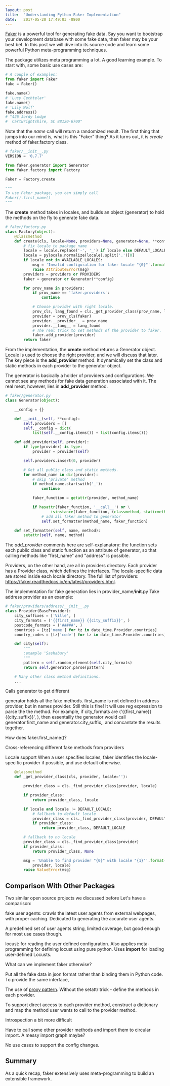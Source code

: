 ```yaml
---
layout: post
title:  "Understanding Python Faker Implementation"
date:   2017-05-20 17:49:03 -0800
---
```


[Faker](https://github.com/joke2k/faker) is a powerful tool for generating fake data. Say you want to bootstrap your development database with some fake data, then faker may be your best bet. In this post we will dive into its source code and learn some powerful Python meta-programming techniques.

The package utilizes meta programming a lot. A good learning example.
To start with, some basic use cases are:

```python
# A couple of examples:
from faker import Faker
fake = Faker()

fake.name()
# 'Lucy Cechtelar'
fake.name()
# 'Lily Wolf'
fake.address()
# "426 Jordy Lodge
#  Cartwrightshire, SC 88120-6700"
```

Note that the *name* call will return a randomized result. The first thing that jumps into our mind is, what is this "Faker" thing? As it turns out, it is *create* method of faker.factory class.

```python
# faker/__init__.py
VERSION = '0.7.7'

from faker.generator import Generator
from faker.factory import Factory

Faker = Factory.create

"""
To use Faker package, you can simply call
Faker().first_name()
"""

```

The **create** method takes in locales, and builds an object (generator) to hold the methods on the fly to generate fake data.

```python
# faker/factory.py
class Factory(object):
    @classmethod
    def create(cls, locale=None, providers=None, generator=None, **config):
        # fix locale to package name
        locale = locale.replace('-', '_') if locale else DEFAULT_LOCALE
        locale = pylocale.normalize(locale).split('.')[0]
        if locale not in AVAILABLE_LOCALES:
            msg = 'Invalid configuration for faker locale "{0}"'.format(locale)
            raise AttributeError(msg)
        providers = providers or PROVIDERS
        faker = generator or Generator(**config)

        for prov_name in providers:
            if prov_name == 'faker.providers':
                continue

            # Choose provider with right locale.
            prov_cls, lang_found = cls._get_provider_class(prov_name, locale)
            provider = prov_cls(faker)
            provider.__provider__ = prov_name
            provider.__lang__ = lang_found
            # The real trick to set methods of the provider to faker.
            faker.add_provider(provider)
        return faker
```

From the implementation, the **create** method returns a Generator object.  Locale is used to choose the right provider, and we will discuss that later. The key piece is the **add_provider** method. It dynamically set the class and static methods in each provider to the generator object.

The generator is basically a holder of providers and configurations. We cannot see any methods for fake data generation associated with it. The real meat, however, lies in **add_provider** method.

```python
# faker/generator.py
class Generator(object):

    __config = {}

    def __init__(self, **config):
        self.providers = []
        self.__config = dict(
            list(self.__config.items()) + list(config.items()))

    def add_provider(self, provider):
        if type(provider) is type:
            provider = provider(self)

        self.providers.insert(0, provider)

        # Get all public class and static methods.
        for method_name in dir(provider):
            # skip 'private' method
            if method_name.startswith('_'):
                continue

            faker_function = getattr(provider, method_name)

            if hasattr(faker_function, '__call__') or \
                    isinstance(faker_function, (classmethod, staticmethod)):
                # add all faker method to generator
                self.set_formatter(method_name, faker_function)

    def set_formatter(self, name, method):
        setattr(self, name, method)
```

The *add_provider* comments here are self-explanatory: the function sets each public class and static function as an attribute of generator, so that calling methods like "first_name" and "address" is possible.

Providers, on the other hand, are all in providers directory. Each provider has a Provider class, which defines the interfaces. The locale-specific data are stored inside each locale directory.
The full list of providers: https://faker.readthedocs.io/en/latest/providers.html.

The implementation for fake generation lies in provider_name/__init__.py
Take address provider as an example:

```python
# faker/providers/address/__init__.py
class Provider(BaseProvider):
    city_suffixes = ['Ville', ]
    city_formats = ('{{first_name}} {{city_suffix}}', )
    postcode_formats = ('#####', )
    countries = [tz['name'] for tz in date_time.Provider.countries]
    country_codes = [tz['code'] for tz in date_time.Provider.countries]

    def city(self):
        """
        :example 'Sashabury'
        """
        pattern = self.random_element(self.city_formats)
        return self.generator.parse(pattern)

    # Many other class method definitions.
    ...
```

Calls generator to get different 

generator holds all the fake methods. first_name is not defined in address provider, but in names provider. Still this is fine! It will use reg expression to parse the the method. For example, if city_formats are 
('{{first_name}} {{city_suffix}}', ), then essentailly the generator would call
generator.first_name and generator.city_suffix,, and concantate the results together.

How does faker.first_name()?

Cross-referencing different fake methods from providers

Locale support
When a user specifies locales, faker identifies the locale-specific provider if possible, and use default otherwise.

```python
    @classmethod
    def _get_provider_class(cls, provider, locale=''):

        provider_class = cls._find_provider_class(provider, locale)

        if provider_class:
            return provider_class, locale

        if locale and locale != DEFAULT_LOCALE:
            # fallback to default locale
            provider_class = cls._find_provider_class(provider, DEFAULT_LOCALE)
            if provider_class:
                return provider_class, DEFAULT_LOCALE

        # fallback to no locale
        provider_class = cls._find_provider_class(provider)
        if provider_class:
            return provider_class, None

        msg = 'Unable to find provider "{0}" with locale "{1}"'.format(
            provider, locale)
        raise ValueError(msg)
```

## Comparison With Other Packages
Two similar open source projects we discussed before
Let's have a comparison:

fake user agents:  crawls the latest user agents from external webpages, with proper caching. Dedicated to generating the accurate user agents.

A predefined set of user agents string, limited coverage, but good enough for most use cases though.

locust: for reading the user defined configuration.
Also applies meta-programming for defining locust using pure python. Uses __import__ for loading user-defined Locusts.

What can we implement faker otherwise?

Put all the fake data in json format rather than binding them in Python code. To provide the same interface, 

The use of [proxy pattern](https://en.wikipedia.org/wiki/Proxy_pattern).
Without the setattr trick - define the methods in each provider.

To support direct access to each provider method, construct a dictionary and map the method user wants to call to the provider method.

Introspection a bit more difficult

Have to call some other provider methods and import them to circular import. A messy import graph maybe?

No use cases to support the config changes.

## Summary
As a quick recap, faker extensively uses meta-programming to build an extensible framework.
